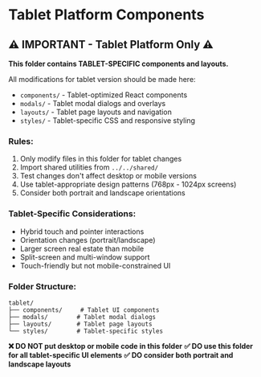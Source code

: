 # Tablet Platform Components

## ⚠️ IMPORTANT - Tablet Platform Only ⚠️

**This folder contains TABLET-SPECIFIC components and layouts.**

All modifications for tablet version should be made here:
- `components/` - Tablet-optimized React components
- `modals/` - Tablet modal dialogs and overlays
- `layouts/` - Tablet page layouts and navigation
- `styles/` - Tablet-specific CSS and responsive styling

### Rules:
1. Only modify files in this folder for tablet changes
2. Import shared utilities from `../../shared/`
3. Test changes don't affect desktop or mobile versions
4. Use tablet-appropriate design patterns (768px - 1024px screens)
5. Consider both portrait and landscape orientations

### Tablet-Specific Considerations:
- Hybrid touch and pointer interactions
- Orientation changes (portrait/landscape)
- Larger screen real estate than mobile
- Split-screen and multi-window support
- Touch-friendly but not mobile-constrained UI

### Folder Structure:
```
tablet/
├── components/     # Tablet UI components
├── modals/        # Tablet modal dialogs
├── layouts/       # Tablet page layouts
└── styles/        # Tablet-specific styles
```

**❌ DO NOT put desktop or mobile code in this folder**
**✅ DO use this folder for all tablet-specific UI elements**
**✅ DO consider both portrait and landscape layouts**